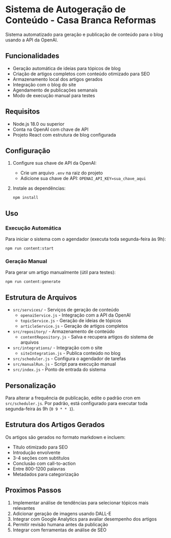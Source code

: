 # Sistema de Autogeração de Conteúdo - Casa Branca Reformas

Sistema automatizado para geração e publicação de conteúdo para o blog usando a API da OpenAI.

## Funcionalidades

- Geração automática de ideias para tópicos de blog
- Criação de artigos completos com conteúdo otimizado para SEO
- Armazenamento local dos artigos gerados
- Integração com o blog do site
- Agendamento de publicações semanais
- Modo de execução manual para testes

## Requisitos

- Node.js 18.0 ou superior
- Conta na OpenAI com chave de API
- Projeto React com estrutura de blog configurada

## Configuração

1. Configure sua chave de API da OpenAI:
   - Crie um arquivo `.env` na raiz do projeto
   - Adicione sua chave de API: `OPENAI_API_KEY=sua_chave_aqui`

2. Instale as dependências:
   ```
   npm install
   ```

## Uso

### Execução Automática

Para iniciar o sistema com o agendador (executa toda segunda-feira às 9h):

```
npm run content:start
```

### Geração Manual

Para gerar um artigo manualmente (útil para testes):

```
npm run content:generate
```

## Estrutura de Arquivos

- `src/services/` - Serviços de geração de conteúdo
  - `openaiService.js` - Integração com a API da OpenAI
  - `topicService.js` - Geração de ideias de tópicos
  - `articleService.js` - Geração de artigos completos
- `src/repository/` - Armazenamento de conteúdo
  - `contentRepository.js` - Salva e recupera artigos do sistema de arquivos
- `src/integrations/` - Integração com o site
  - `siteIntegration.js` - Publica conteúdo no blog
- `src/scheduler.js` - Configura o agendador de tarefas
- `src/manualRun.js` - Script para execução manual
- `src/index.js` - Ponto de entrada do sistema

## Personalização

Para alterar a frequência de publicação, edite o padrão cron em `src/scheduler.js`.
Por padrão, está configurado para executar toda segunda-feira às 9h (`0 9 * * 1`).

## Estrutura dos Artigos Gerados

Os artigos são gerados no formato markdown e incluem:
- Título otimizado para SEO
- Introdução envolvente
- 3-4 seções com subtítulos
- Conclusão com call-to-action
- Entre 800-1200 palavras
- Metadados para categorização

## Proximos Passos

1. Implementar análise de tendências para selecionar tópicos mais relevantes
2. Adicionar geração de imagens usando DALL-E
3. Integrar com Google Analytics para avaliar desempenho dos artigos
4. Permitir revisão humana antes da publicação
5. Integrar com ferramentas de análise de SEO 
